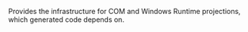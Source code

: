 Provides the infrastructure for COM and Windows Runtime projections, which generated code depends on.